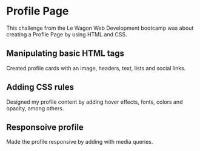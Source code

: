 # Profile Page

This challenge from the Le Wagon Web Development bootcamp was about creating a Profile Page by using HTML and CSS.

## Manipulating basic HTML tags
Created profile cards with an image, headers, text, lists and social links.

## Adding CSS rules
Designed my profile content by adding hover effects, fonts, colors and opacity, among others. 

## Responsoive profile 
Made the profile responsive by adding with media queries.

